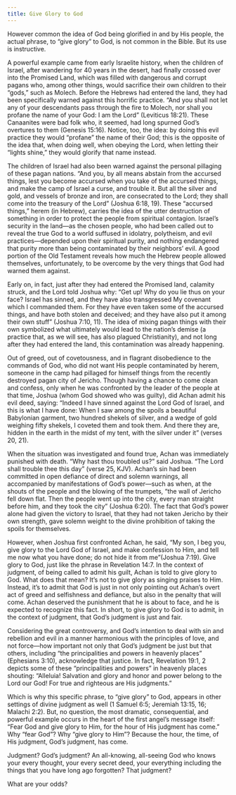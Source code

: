 ```yaml
---
title: Give Glory to God
---
```


However common the idea of God being glorified in and by His people, the actual phrase, to “give glory” to God, is not common in the Bible. But its use is instructive.

A powerful example came from early Israelite history, when the children of Israel, after wandering for 40 years in the desert, had finally crossed over into the Promised Land, which was filled with dangerous and corrupt pagans who, among other things, would sacrifice their own children to their “gods,” such as Molech. Before the Hebrews had entered the land, they had been specifically warned against this horrific practice. “And you shall not let any of your descendants pass through the fire to Molech, nor shall you profane the name of your God: I am the Lord” (Leviticus 18:21). These Canaanites were bad folk who, it seemed, had long spurned God’s overtures to them (Genesis 15:16). Notice, too, the idea: by doing this evil practice they would “profane” the name of their God; this is the opposite of the idea that, when doing well, when obeying the Lord, when letting their “lights shine,” they would glorify that name instead.

The children of Israel had also been warned against the personal pillaging of these pagan nations. “And you, by all means abstain from the accursed things, lest you become accursed when you take of the accursed things, and make the camp of Israel a curse, and trouble it. But all the silver and gold, and vessels of bronze and iron, are consecrated to the Lord; they shall come into the treasury of the Lord” (Joshua 6:18, 19). These “accursed things,” herem (in Hebrew), carries the idea of the utter destruction of something in order to protect the people from spiritual contagion. Israel’s security in the land—as the chosen people, who had been called out to reveal the true God to a world suffused in idolatry, polytheism, and evil practices—depended upon their spiritual purity, and nothing endangered that purity more than being contaminated by their neighbors’ evil. A good portion of the Old Testament reveals how much the Hebrew people allowed themselves, unfortunately, to be overcome by the very things that God had warned them against.

Early on, in fact, just after they had entered the Promised land, calamity struck, and the Lord told Joshua why: “Get up! Why do you lie thus on your face? Israel has sinned, and they have also transgressed My covenant which I commanded them. For they have even taken some of the accursed things, and have both stolen and deceived; and they have also put it among their own stuff” (Joshua 7:10, 11). The idea of mixing pagan things with their own symbolized what ultimately would lead to the nation’s demise (a practice that, as we will see, has also plagued Christianity), and not long after they had entered the land, this contamination was already happening.

Out of greed, out of covetousness, and in flagrant disobedience to the commands of God, who did not want His people contaminated by herem, someone in the camp had pillaged for himself things from the recently destroyed pagan city of Jericho. Though having a chance to come clean and confess, only when he was confronted by the leader of the people at that time, Joshua (whom God showed who was guilty), did Achan admit his evil deed, saying: “Indeed I have sinned against the Lord God of Israel, and this is what I have done: When I saw among the spoils a beautiful Babylonian garment, two hundred shekels of silver, and a wedge of gold weighing fifty shekels, I coveted them and took them. And there they are, hidden in the earth in the midst of my tent, with the silver under it” (verses 20, 21).

When the situation was investigated and found true, Achan was immediately punished with death. “Why hast thou troubled us?” said Joshua. “The Lord shall trouble thee this day” (verse 25, KJV). Achan’s sin had been committed in open defiance of direct and solemn warnings, all accompanied by manifestations of God’s power—such as when, at the shouts of the people and the blowing of the trumpets, “the wall of Jericho fell down flat. Then the people went up into the city, every man straight before him, and they took the city” (Joshua 6:20). The fact that God’s power alone had given the victory to Israel, that they had not taken Jericho by their own strength, gave solemn weight to the divine prohibition of taking the spoils for themselves.

However, when Joshua first confronted Achan, he said, “My son, I beg you, give glory to the Lord God of Israel, and make confession to Him, and tell me now what you have done; do not hide it from me”(Joshua 7:19). Give glory to God, just like the phrase in Revelation 14:7. In the context of judgment, of being called to admit his guilt, Achan is told to give glory to God. What does that mean? It’s not to give glory as singing praises to Him. Instead, it’s to admit that God is just in not only pointing out Achan’s overt act of greed and selfishness and defiance, but also in the penalty that will come. Achan deserved the punishment that he is about to face, and he is expected to recognize this fact. In short, to give glory to God is to admit, in the context of judgment, that God’s judgment is just and fair.

Considering the great controversy, and God’s intention to deal with sin and rebellion and evil in a manner harmonious with the principles of love, and not force—how important not only that God’s judgment be just but that others, including “the principalities and powers in heavenly places” (Ephesians 3:10), acknowledge that justice. In fact, Revelation 19:1, 2 depicts some of these “principalities and powers” in heavenly places shouting: “Alleluia! Salvation and glory and honor and power belong to the Lord our God! For true and righteous are His judgments.”

Which is why this specific phrase, to “give glory” to God, appears in other settings of divine judgment as well (1 Samuel 6:5; Jeremiah 13:15, 16; Malachi 2:2). But, no question, the most dramatic, consequential, and powerful example occurs in the heart of the first angel’s message itself: “Fear God and give glory to Him, for the hour of His judgment has come.” Why “fear God”? Why “give glory to Him”? Because the hour, the time, of His judgment, God’s judgment, has come.

Judgment? God’s judgment? An all-knowing, all-seeing God who knows your every thought, your every secret deed, your everything including the things that you have long ago forgotten? That judgment?

What are your odds?